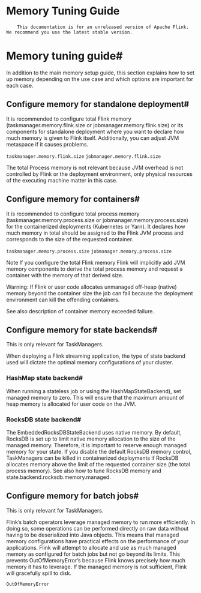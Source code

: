 # Memory Tuning Guide


> 
        This documentation is for an unreleased version of Apache Flink. We recommend you use the latest stable version.
    


# Memory tuning guide#


In addition to the main memory setup guide, this section explains how to set up memory
depending on the use case and which options are important for each case.


## Configure memory for standalone deployment#


It is recommended to configure total Flink memory
(taskmanager.memory.flink.size or jobmanager.memory.flink.size)
or its components for standalone deployment where you want to declare how much memory
is given to Flink itself. Additionally, you can adjust JVM metaspace if it causes problems.

`taskmanager.memory.flink.size`
`jobmanager.memory.flink.size`

The total Process memory is not relevant because JVM overhead is not controlled by Flink or the deployment environment,
only physical resources of the executing machine matter in this case.


## Configure memory for containers#


It is recommended to configure total process memory
(taskmanager.memory.process.size or jobmanager.memory.process.size)
for the containerized deployments (Kubernetes or Yarn).
It declares how much memory in total should be assigned to the Flink JVM process and corresponds to the size of the requested container.

`taskmanager.memory.process.size`
`jobmanager.memory.process.size`

Note If you configure the total Flink memory Flink will implicitly add JVM memory components
to derive the total process memory and request a container with the memory of that derived size.


> 
Warning: If Flink or user code allocates unmanaged off-heap (native) memory beyond the container size
the job can fail because the deployment environment can kill the offending containers.



See also description of container memory exceeded failure.


## Configure memory for state backends#


This is only relevant for TaskManagers.


When deploying a Flink streaming application, the type of state backend used
will dictate the optimal memory configurations of your cluster.


### HashMap state backend#


When running a stateless job or using the HashMapStateBackend), set managed memory to zero.
This will ensure that the maximum amount of heap memory is allocated for user code on the JVM.


### RocksDB state backend#


The EmbeddedRocksDBStateBackend uses native memory. By default,
RocksDB is set up to limit native memory allocation to the size of the managed memory.
Therefore, it is important to reserve enough managed memory for your state. If you disable the default RocksDB memory control,
TaskManagers can be killed in containerized deployments if RocksDB allocates memory above the limit of the requested container size
(the total process memory).
See also how to tune RocksDB memory
and state.backend.rocksdb.memory.managed.


## Configure memory for batch jobs#


This is only relevant for TaskManagers.


Flink’s batch operators leverage managed memory to run more efficiently.
In doing so, some operations can be performed directly on raw data without having to be deserialized into Java objects.
This means that managed memory configurations have practical effects
on the performance of your applications. Flink will attempt to allocate and use as much managed memory
as configured for batch jobs but not go beyond its limits. This prevents OutOfMemoryError’s because Flink knows precisely
how much memory it has to leverage. If the managed memory is not sufficient,
Flink will gracefully spill to disk.

`OutOfMemoryError`